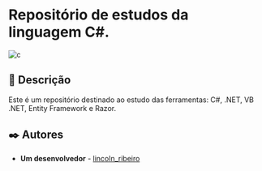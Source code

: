# Repositório de estudos da linguagem C#.

![c](https://user-images.githubusercontent.com/93271677/206547033-2746d126-b480-4718-b370-f1f2f5293c80.png)

## 🚀 Descrição

Este é um repositório destinado ao estudo das ferramentas: C#, .NET, VB .NET, Entity Framework e Razor.

## ✒️ Autores

* **Um desenvolvedor** - [lincoln_ribeiro](https://github.com/LincolnRp)


